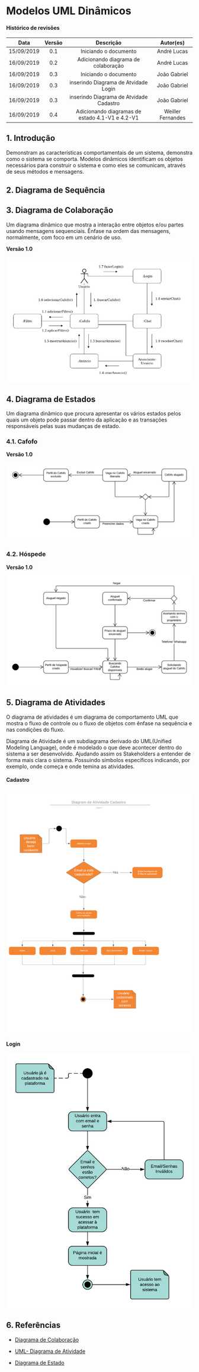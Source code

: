 # Modelos UML Dinâmicos

#### Histórico de revisões
|    Data    | Versão |       Descrição       |    Autor(es)     |
| :--------: | :----: | :-------------------: | :--------------: |
| 15/09/2019 |  0.1   | Iniciando o documento | André Lucas |
| 16/09/2019 |  0.2   | Adicionando diagrama de colaboração | André Lucas |
| 16/09/2019 |  0.3   | Iniciando o documento | João Gabriel |
| 16/09/2019 |  0.3   | inserindo Diagrama de Atvidade Login | João Gabriel |
| 16/09/2019 |  0.3   | inserindo Diagrama de Atvidade Cadastro | João Gabriel |
| 16/09/2019 |  0.4   | Adicionando diagramas de estado 4.1-V1 e 4.2-V1 | Weiller Fernandes |

## 1. Introdução

Demonstram as características comportamentais de um sistema, demonstra como o sistema se comporta. Modelos dinâmicos identificam os objetos necessários para construir o sistema e como eles se comunicam, através de seus métodos e mensagens.

## 2. Diagrama de Sequência

## 3. Diagrama de Colaboração

Um diagrama dinâmico que mostra a interação entre objetos e/ou partes usando mensagens sequenciais. Ênfase na ordem das mensagens, normalmente, com foco em um cenário de uso.

**Versão 1.0**

![Diagrama-Contribuição](img/diagrama_colaboracao.png)

## 4. Diagrama de Estados

Um diagrama dinâmico que procura apresentar os vários estados pelos quais um objeto pode passar dentro da aplicação e as transações responsáveis pelas suas mudanças de estado.

### 4.1. Cafofo

**Versão 1.0**

![Diagrama-Estados-Cafofo](img/diagrama_estados_cafofo_V1.png)

### 4.2. Hóspede

**Versão 1.0**

![Diagrama-Estados-Hospede](img/diagrama_estados_hospede_V1.png)

## 5. Diagrama de Atividades
O diagrama de atividades é um diagrama de comportamento UML que mostra o fluxo de controle ou o fluxo de objetos com ênfase na sequência e nas condições do fluxo.

Diagrama de Atividade é um subdiagrama derivado do UML(Unified Modeling Language), onde é modelado o que deve acontecer dentro do sistema a ser desenvolvido. Ajudando assim os Stakeholders a entender de forma mais clara o sistema. Possuindo símbolos específicos indicando, por exemplo, onde começa e onde temina as atividades.

#### Cadastro

![Diagrama de Atividade Cadastro](img/Diagrama_atividade_Cadastro.png)


#### Login
![Diagrama de Atividade Login](img/diagrama_atividade_loggin.png)


## 6. Referências

- [Diagrama de Colaboração](https://www.uml-diagrams.org/communication-diagrams.html)


- [UML- Diagrama de Atividade](https://www.uml-diagrams.org/activity-diagrams.html)

- [Diagrama de Estado](http://www.dsc.ufcg.edu.br/~jacques/cursos/map/html/uml/diagramas/estado/diag_estados.htm)
